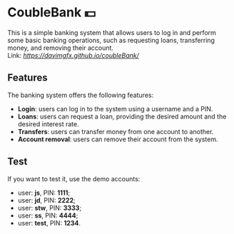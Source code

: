 # CoubleBank 💵
This is a simple banking system that allows users to log in and perform some basic banking operations, such as requesting loans, transferring money, and removing their account. <br>
Link: *https://davimgfx.github.io/coubleBank/*

## Features
The banking system offers the following features:

* **Login**: users can log in to the system using a username and a PIN.
* **Loans**: users can request a loan, providing the desired amount and the desired interest rate.
* **Transfers**: users can transfer money from one account to another.
* **Account removal**: users can remove their account from the system.

## Test
If you want to test it, use the demo accounts:
* user: **js**, PIN: **1111**;
* user: **jd**, PIN: **2222**;
* user: **stw**, PIN: **3333**;
* user: **ss**, PIN: **4444**;
* user: **test**, PIN: **1234**.
